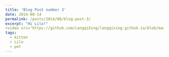 ```yaml
---
title: 'Blog Post number 3'
date: 2014-08-14
permalink: /posts/2014/08/blog-post-3/
excerpt: "Hi Lilo!"
<video src="https://github.com/LangqiXing/langqixing.github.io/blob/master/images/Lilo.mov"></video>
tags:
  - kitten
  - Lilo
  - pet
---
```


<!-- 
Headings are cool
======

You can have many headings
======

Aren't headings cool?
------
-->